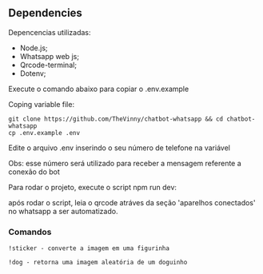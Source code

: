 ## Dependencies

Depencencias utilizadas:

- Node.js;
- Whatsapp web js;
- Qrcode-terminal;
- Dotenv;

Execute o comando abaixo para copiar o .env.example

Coping variable file:

    git clone https://github.com/TheVinny/chatbot-whatsapp && cd chatbot-whatsapp
    cp .env.example .env

Edite o arquivo .env inserindo o seu número de telefone na variável

Obs: esse número será utilizado para receber a mensagem referente a conexão do bot

Para rodar o projeto, execute o script npm run dev:

após rodar o script, leia o qrcode atráves da seção 'aparelhos conectados' no whatsapp a ser automatizado.

### Comandos

```
!sticker - converte a imagem em uma figurinha
```

```
!dog - retorna uma imagem aleatória de um doguinho
```
